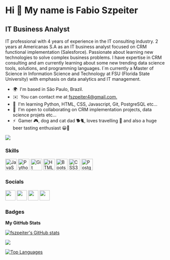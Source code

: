 Hi 👋 My name is Fabio Szpeiter
===============================

IT Business Analyst
-------------------

IT professional with 4 years of experience in the IT consulting industry. 2 years at Americanas S.A as an IT business analyst focused on CRM functional implementation (Salesforce). Passionate about learning new technologies to solve complex business problems. I have expertise in CRM consulting and am currently learning about some new trending data science tools, solutions, and programming languages. I´m currently a Master of Science in Information Science and Technology at FSU (Florida State University) with emphasis on data analytics and IT management.

* 🌍  I'm based in São Paulo, Brazil.
* ✉️  You can contact me at [fszpeiter4@gmail.com.](mailto:fszpeiter4@gmail.com.)
* 🧠  I'm learning Python, HTML, CSS, Javascript, Git, PostgreSQL etc...
* 🤝  I'm open to collaborating on CRM implementation projects, data science projets etc...
* ⚡  Gamer 🎮, dog and cat dad 🐕🐈, loves travelling 🛫 and also a huge beer tasting enthusiast 😀🍺

<a href="https://www.github.com/fszpeiter" target="_blank" rel="noreferrer"><img
src="https://img.shields.io/github/followers/fszpeiter?logo=github&style=for-the-badge&color=3382ed&labelColor=27272a" /></a>

### Skills


<p align="left">
<a href="https://developer.mozilla.org/en-US/docs/Web/JavaScript" target="_blank" rel="noreferrer"><img src="https://raw.githubusercontent.com/danielcranney/readme-generator/main/public/icons/skills/javascript-colored.svg" width="36" height="36" alt="JavaScript" /></a>
<a href="https://www.python.org/" target="_blank" rel="noreferrer"><img src="https://raw.githubusercontent.com/danielcranney/readme-generator/main/public/icons/skills/python-colored.svg" width="36" height="36" alt="Python" /></a>
<a href="https://git-scm.com/" target="_blank" rel="noreferrer"><img src="https://raw.githubusercontent.com/danielcranney/readme-generator/main/public/icons/skills/git-colored.svg" width="36" height="36" alt="Git" /></a>
<a href="https://developer.mozilla.org/en-US/docs/Glossary/HTML5" target="_blank" rel="noreferrer"><img src="https://raw.githubusercontent.com/danielcranney/readme-generator/main/public/icons/skills/html5-colored.svg" width="36" height="36" alt="HTML5" /></a>
<a href="https://getbootstrap.com/" target="_blank" rel="noreferrer"><img src="https://raw.githubusercontent.com/danielcranney/readme-generator/main/public/icons/skills/bootstrap-colored.svg" width="36" height="36" alt="Bootstrap" /></a>
<a href="https://www.w3.org/TR/CSS/#css" target="_blank" rel="noreferrer"><img src="https://raw.githubusercontent.com/danielcranney/readme-generator/main/public/icons/skills/css3-colored.svg" width="36" height="36" alt="CSS3" /></a>
<a href="https://www.postgresql.org/" target="_blank" rel="noreferrer"><img src="https://raw.githubusercontent.com/danielcranney/readme-generator/main/public/icons/skills/postgresql-colored.svg" width="36" height="36" alt="PostgreSQL" /></a>
</p>


### Socials

<p align="left"> <a href="https://www.github.com/fszpeiter" target="_blank" rel="noreferrer"><img src="https://raw.githubusercontent.com/danielcranney/readme-generator/main/public/icons/socials/github.svg" width="32" height="32" /></a> <a href="https://fszpeiter4.hashnode.dev" target="_blank" rel="noreferrer"><img src="https://raw.githubusercontent.com/danielcranney/readme-generator/main/public/icons/socials/hashnode.svg" width="32" height="32" /></a> <a href="https://www.linkedin.com/in/fabiobszpeiter" target="_blank" rel="noreferrer"><img src="https://raw.githubusercontent.com/danielcranney/readme-generator/main/public/icons/socials/linkedin.svg" width="32" height="32" /></a> <a href="http://www.medium.com/fszpeiter4" target="_blank" rel="noreferrer"><img src="https://raw.githubusercontent.com/danielcranney/readme-generator/main/public/icons/socials/medium.svg" width="32" height="32" /></a></p>

### Badges

<b>My GitHub Stats</b>

<a href="http://www.github.com/fszpeiter"><img src="https://github-readme-stats.vercel.app/api?username=fszpeiter&show_icons=true&hide=&count_private=true&title_color=ef4444&text_color=ffffff&icon_color=3382ed&bg_color=27272a&hide_border=true&show_icons=true" alt="fszpeiter's GitHub stats" /></a>

<a href="http://www.github.com/fszpeiter"><img src="https://github-readme-streak-stats.herokuapp.com/?user=fszpeiter&stroke=ffffff&background=27272a&ring=ef4444&fire=ef4444&currStreakNum=ffffff&currStreakLabel=ef4444&sideNums=ffffff&sideLabels=ffffff&dates=ffffff&hide_border=true" /></a>

<a href="https://github.com/fszpeiter" align="left"><img src="https://github-readme-stats.vercel.app/api/top-langs/?username=fszpeiter&langs_count=10&title_color=ef4444&text_color=ffffff&icon_color=3382ed&bg_color=27272a&hide_border=true&locale=en&custom_title=Top%20%Languages" alt="Top Languages" /></a>

